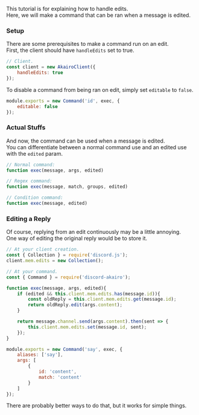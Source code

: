 This tutorial is for explaining how to handle edits.  
Here, we will make a command that can be ran when a message is edited.  

### Setup

There are some prerequisites to make a command run on an edit.  
First, the client should have `handleEdits` set to true.  

```js
// Client.
const client = new AkairoClient({
    handleEdits: true
});
```

To disable a command from being ran on edit, simply set `editable` to `false`.  

```js
module.exports = new Command('id', exec, {
    editable: false
});
```

### Actual Stuffs

And now, the command can be used when a message is edited.  
You can differentiate between a normal command use and an edited use with the `edited` param.  

```js
// Normal command:
function exec(message, args, edited)

// Regex command:
function exec(message, match, groups, edited)

// Condition command:
function exec(message, edited)
```

### Editing a Reply

Of course, replying from an edit continuously may be a little annoying.  
One way of editing the original reply would be to store it.  

```js
// At your client creation.
const { Collection } = require('discord.js');
client.mem.edits = new Collection();

// At your command.
const { Command } = require('discord-akairo');

function exec(message, args, edited){
    if (edited && this.client.mem.edits.has(message.id)){
        const oldReply = this.client.mem.edits.get(message.id);
        return oldReply.edit(args.content);
    }

    return message.channel.send(args.content).then(sent => {
        this.client.mem.edits.set(message.id, sent);
    });
}

module.exports = new Command('say', exec, {
    aliases: ['say'],
    args: [
        {
            id: 'content',
            match: 'content'
        }
    ]
});
```

There are probably better ways to do that, but it works for simple things.  
